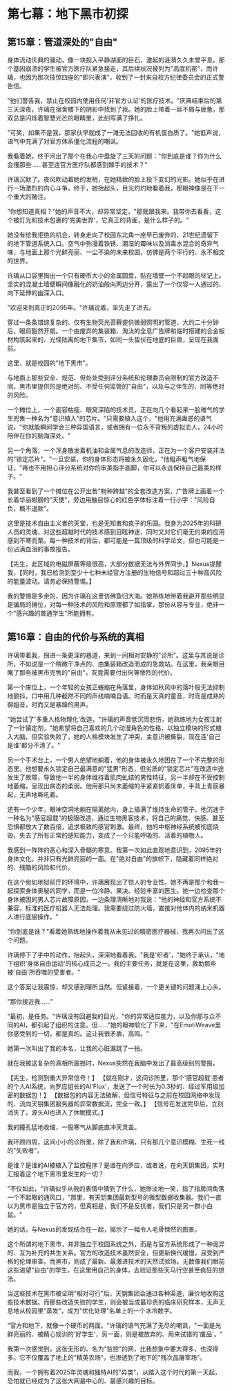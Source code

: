 # 第七幕：地下黑市初探

## 第15章：管道深处的"自由"

身体流动庆典的骚动，像一块投入平静湖面的巨石，激起的涟漪久久未曾平息。那个基因崩溃的学生被官方医疗队紧急接走，其后续状况被列为"高度机密"，而许璃，也因为那次技惊四座的"即兴表演"，收到了一封来自校方纪律委员会的正式警告信。

"他们警告我，禁止在校园内使用任何'非官方认证'的医疗技术。"庆典结束后的第三天深夜，许璃在宿舍楼下的阴影中找到了我。她的脸上带着一丝不屑与疲惫，那双总是闪烁着智慧光芒的眼睛里，此刻写满了挣扎。

"可笑，如果不是我，那家伙早就成了一滩无法回收的有机蛋白质了。"她低声说，语气中充满了对官方体系僵化流程的嘲讽。

我看着她，终于问出了那个在我心中盘旋了三天的问题："你到底是谁？你为什么会懂那些……甚至连官方医疗队都感到棘手的技术？"

许璃沉默了。夜风吹动着她的发梢，在她精致的脸上投下变幻的光影。她似乎在进行一场激烈的内心斗争。终于，她抬起头，目光灼灼地看着我，那眼神像是在下一个重大的赌注。

"你想知道真相？"她的声音不大，却异常坚定，"那就跟我来。我带你去看看，这个被灯光和技术包裹的'完美世界'，它真正的背面，是什么样子的。"

她没有给我拒绝的机会，转身走向了校园东北角一座早已废弃的、21世纪遗留下的地下管道系统入口。空气中弥漫着铁锈、潮湿的霉味以及消毒水混合的奇异气味，与地面上那个光鲜亮丽、一尘不染的未来校园，仿佛是两个平行的、永不相交的世界。

许璃从口袋里掏出一个只有硬币大小的金属圆盘，贴在墙壁一个不起眼的标记上。坚实的混凝土墙壁瞬间像融化的奶油般向两边分开，露出了一个仅容一人通过的、向下延伸的幽深入口。

"欢迎来到真正的2095年。"许璃说着，率先走了进去。

穿过一条条错综复杂的、仅有生物荧光苔藓提供微弱照明的管道，大约二十分钟后，眼前豁然开朗。一个由废弃的集装箱、淘汰的全息广告牌和临时搭建的合金板材构筑起来的、光怪陆离的地下集市，如同一头蛰伏在地底的巨兽，呈现在我面前。

这里，就是校园的"地下黑市"。

与地面上那些安全、规范、但处处受到评分系统和伦理委员会限制的官方改造不同，黑市里提供的是绝对的、不受任何监管的"自由"，以及与之伴生的、同等绝对的风险。

一个摊位上，一个面容枯瘦、眼窝深陷的技术员，正在向几个看起来一脸稚气的学生兜售一种名为"意识植入"的芯片。"只需要植入这个，"他用充满蛊惑的语气说，"你就能瞬间学会三种异国语言，或者拥有一位永不背叛的虚拟恋人，24小时陪伴在你的脑海深处。"

另一个角落，一个浑身散发着机油和金属气息的改造师，正在为一个客户安装非法的"锁定芯片"。"一旦安装，你的身体形态将被永久固化，"他粗声粗气地保证，"再也不用担心评分系统对你的审美指手画脚，你可以永远保持自己最美的样子。"

我甚至看到了一个摊位在公开出售"物种跨越"的全套改造方案，广告牌上画着一个长着华丽翅膀的"天使"，旁边用触目惊心的红色字体标注着一行小字："风险自负，概不退款"。

这里是技术自由主义者的天堂，也是无知者和疯子的乐园。我身为2025年的科研人员的灵魂，对这些超越时代的技术感到目眩神迷，同时又对它们毫无约束的应用感到不寒而栗。每一种技术的背后，都可能是一篇顶级的科学论文，但也可能是一份沾满血泪的事故报告。

【先生，此区域的电磁屏蔽等级很高，大部分数据无法与外界同步。】Nexus提醒我，【同时，我已检测到至少十七种未经官方注册的生物信号和超过三十种高风险的能量波动。请务必保持警惕。】

我的警惕是多余的，因为许璃在这里仿佛鱼归大海。她熟练地带着我避开那些明显是骗局的摊位，对每一种技术的风险和原理都了如指掌，那份从容与专业，绝非一个"感兴趣的普通学生"所能拥有。

## 第16章：自由的代价与系统的真相

许璃带着我，拐进一条更深的巷道，来到一间相对安静的"诊所"。这里与其说是诊所，不如说是一个稍微干净点的、由集装箱改造而成的急救站。在这里，我亲眼目睹了那些被黑市兜售的"自由"，究竟需要付出何等惨烈的代价。

第一个床位上，一个年轻的女孩正蜷缩在角落里，身体如秋风中的落叶般无法抑制地颤抖，口中用几种截然不同的声线喃喃自语。时而是天真的童音，时而是成熟的御姐音，时而又是暴躁的男声。

"她尝试了'多重人格物理化'改造，"许璃的声音低沉而悲伤，她熟练地为女孩注射了一针镇定剂，"她希望将自己喜欢的几个动漫角色的性格，以独立模块的形式植入大脑。但实验失败了，她的人格模块发生了冲突，主意识被撕裂，现在连'自己是谁'都分不清了。"

另一个手术台上，一个男人绝望地躺着，他的身体被永久地困在了一个不完整的形态里。他想要永久锁定自己最满意的"猛男"形态，但劣质的"锁定芯片"在改造中途发生了故障，导致他一半的身体维持着肌肉虬结的男性特征，另一半却在不受控制地萎缩，呈现出病态的柔弱。他用那只尚未萎缩的手紧紧抓着床单，手背上青筋暴起，无声地嘶吼着。

还有一个少年，眼神空洞地躺在隔离舱内，身上插满了维持生命的管子。他沉迷于一种名为"感官超载"的极限改造，通过生物黑客技术，将自己的痛觉、快感、甚至恐惧都放大了数百倍，追求极致的感官刺激。最终，他的中枢神经系统被彻底烧毁，失去了所有正常的感知能力，变成了一个只能呼吸的、活着的植物人。

我感到一阵阵的恶心和深入骨髓的寒意。我第一次如此直观地意识到，2095年的身体文化，并非只有光鲜亮丽的一面。在"绝对自由"的旗帜下，隐藏着同样绝对的、残酷的风险和代价。

在这个宛如地狱前厅的环境中，许璃展现出了惊人的专业性。她不再是那个和我一起探索身体奥秘的同学，而是一位冷静、果决、经验丰富的医生。她一边检查那个身体被困的男人芯片故障原因，一边条理清晰地对我说："他的神经和官方系统不兼容，标准的医疗机器人无法处理。我需要绕过防火墙，直接对他体内的纳米机器人进行底层操作。"

"你到底是谁？"看着她熟练地操作着我从未见过的精密医疗器械，我再次问出了这个问题。

许璃停下了手中的动作，抬起头，深深地看着我。"我是'织者'，"她终于承认，"地下组织'身体自由运动'的核心成员之一。我的主要任务，就是在这里，救助那些被'自由'所吞噬的受害者。"

这个答案让我震惊，却又感到理所当然。但紧接着，一个更关键的问题涌上心头。

"那你接近我……"

"最初，是任务。"许璃没有回避我的目光，"你的异常适应能力，以及你那与众不同的AI，都引起了组织的注意。但……"她的眼神软化了下来，"在EmotiWeave里你感受到的一切，都是真的。这让我很矛盾，高鸣。"

她第一次叫出了我的本名，让我的心脏漏跳了一拍。

就在我被这复杂的真相所震撼时，Nexus突然在我脑中发出了最高级别的警报。

【先生，检测到重大异常信号！】
【就在刚才，这间诊所里，那个'感官超载'患者的个人AI系统，向罗应组长的AI'Flux'，发送了一个时长为0.3秒的、经过军用级加密的数据包！】
【数据包的内容无法破解，但信号特征与之前在校园网络中发现的、流向天钥集团服务器的异常数据流，完全一致。】
【信号在发送完毕后，立刻消失了，源头AI也进入了休眠模式。】

我的瞳孔猛地收缩，一股寒气从脚底直冲天灵盖。

我环顾四周，这间小小的诊所里，除了我和许璃，只有那几个意识模糊、生死一线的"失败者"。

是谁？是谁的AI被植入了监控程序？是谁在向罗应，或者说，在向天钥集团，实时汇报着这个地下黑市里发生的一切？

"不仅如此，"许璃似乎从我的表情中猜到了什么，她惨淡地一笑，指了指房间角落一个不起眼的通风口，"那里，有天钥集团最新型号的微型数据收集器。我们一直以为黑市是独立于官方的，但真相是，我们不是反抗者，我们只是另一群小白鼠。"

她的话，与Nexus的发现结合在一起，揭示了一幅令人毛骨悚然的图景。

这个所谓的地下黑市，并非独立于校园系统之外，而是与官方系统形成了一种诡异的、互为补充的共生关系。官方的改造技术虽然安全，但更新换代缓慢，且受到严格的伦理审查。而黑市，则成了最新、最激进技术的天然试验场。无数像我们眼前这些渴望"自由"的学生，在这里用自己的身体，去验证那些天马行空甚至疯狂的想法。

当这些技术在黑市被证明"相对可行"后，天钥集团会通过各种渠道，廉价地收购这些技术数据。而那些改造失败的学生，则会被当成最珍贵的临床研究样本，无声无息地从校园里"蒸发"，成为"优化处理"名单上的一个冰冷数字。

"官方和地下，就像一个硬币的两面。"许璃的语气充满了无尽的嘲讽，"一面是光鲜亮丽的、被精心规训的'好学生'，另一面，则是被放弃的、用来试错的'废品'。"

我第一次感觉到，这张无形的、名为"监控"的网，比我想象中要大得多，也深得多。它不仅覆盖了地上的"精英农场"，也渗透到了地下的"残次品屠宰场"。

而我，一个拥有着2025年灵魂和独特AI的"异类"，从踏入这个时代的第一天起，恐怕就已经成为了这张大网最中心的、最感兴趣的目标。 